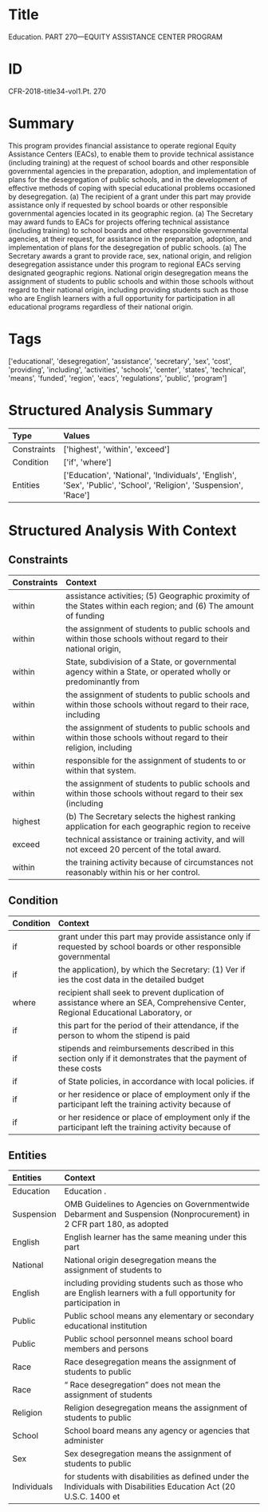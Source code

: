 # Title

 Education. PART 270—EQUITY ASSISTANCE CENTER PROGRAM


# ID

 CFR-2018-title34-vol1.Pt. 270


# Summary

This program provides financial assistance to operate regional Equity Assistance Centers (EACs), to enable them to provide technical assistance (including training) at the request of school boards and other responsible governmental agencies in the preparation, adoption, and implementation of plans for the desegregation of public schools, and in the development of effective methods of coping with special educational problems occasioned by desegregation.
(a) The recipient of a grant under this part may provide assistance only if requested by school boards or other responsible governmental agencies located in its geographic region.
(a) The Secretary may award funds to EACs for projects offering technical assistance (including training) to school boards and other responsible governmental agencies, at their request, for assistance in the preparation, adoption, and implementation of plans for the desegregation of public schools.
(a) The Secretary awards a grant to provide race, sex, national origin, and religion desegregation assistance under this program to regional EACs serving designated geographic regions.
National origin desegregation means the assignment of students to public schools and within those schools without regard to their national origin, including providing students such as those who are English learners with a full opportunity for participation in all educational programs regardless of their national origin.


# Tags

['educational', 'desegregation', 'assistance', 'secretary', 'sex', 'cost', 'providing', 'including', 'activities', 'schools', 'center', 'states', 'technical', 'means', 'funded', 'region', 'eacs', 'regulations', 'public', 'program']


# Structured Analysis Summary

| Type        | Values                                                                                                           |
|:------------|:-----------------------------------------------------------------------------------------------------------------|
| Constraints | ['highest', 'within', 'exceed']                                                                                  |
| Condition   | ['if', 'where']                                                                                                  |
| Entities    | ['Education', 'National', 'Individuals', 'English', 'Sex', 'Public', 'School', 'Religion', 'Suspension', 'Race'] |


# Structured Analysis With Context

 


## Constraints

| Constraints   | Context                                                                                                           |
|:--------------|:------------------------------------------------------------------------------------------------------------------|
| within        | assistance activities; (5) Geographic proximity of the States within each region; and (6) The amount of funding   |
| within        | the assignment of students to public schools and within those schools without regard to their national origin,    |
| within        | State, subdivision of a State, or governmental agency within a State, or operated wholly or predominantly from    |
| within        | the assignment of students to public schools and within those schools without regard to their race, including     |
| within        | the assignment of students to public schools and within those schools without regard to their religion, including |
| within        | responsible for the assignment of students to or within  that system.                                             |
| within        | the assignment of students to public schools and within those schools without regard to their sex (including      |
| highest       | (b) The Secretary selects the  highest ranking application for each geographic region to receive                  |
| exceed        | technical assistance or training activity, and will not exceed  20 percent of the total award.                    |
| within        | the training activity because of circumstances not reasonably within  his or her control.                         |


## Condition

| Condition   | Context                                                                                                                           |
|:------------|:----------------------------------------------------------------------------------------------------------------------------------|
| if          | grant under this part may provide assistance only if requested by school boards or other responsible governmental                 |
| if          | the application), by which the Secretary: (1) Ver if ies the cost data in the detailed budget                                     |
| where       | recipient shall seek to prevent duplication of assistance where an SEA, Comprehensive Center, Regional Educational Laboratory, or |
| if          | this part for the period of their attendance, if the person to whom the stipend is paid                                           |
| if          | stipends and reimbursements described in this section only if it demonstrates that the payment of these costs                     |
| if          | of State policies, in accordance with local policies. if                                                                          |
| if          | or her residence or place of employment only if the participant left the training activity because of                             |
| if          | or her residence or place of employment only if the participant left the training activity because of                             |


## Entities

| Entities    | Context                                                                                                              |
|:------------|:---------------------------------------------------------------------------------------------------------------------|
| Education   | Education .                                                                                                          |
| Suspension  | OMB Guidelines to Agencies on Governmentwide Debarment and Suspension (Nonprocurement) in 2 CFR part 180, as adopted |
| English     | English learner has the same meaning under this part                                                                 |
| National    | National origin desegregation means the assignment of students to                                                    |
| English     | including providing students such as those who are English learners with a full opportunity for participation in     |
| Public      | Public school means any elementary or secondary educational institution                                              |
| Public      | Public school personnel means school board members and persons                                                       |
| Race        | Race desegregation means the assignment of students to public                                                        |
| Race        | &#8220; Race desegregation&#8221; does not mean the assignment of students                                           |
| Religion    | Religion desegregation means the assignment of students to public                                                    |
| School      | School board means any agency or agencies that administer                                                            |
| Sex         | Sex desegregation means the assignment of students to public                                                         |
| Individuals | for students with disabilities as defined under the Individuals with Disabilities Education Act (20 U.S.C. 1400 et   |


